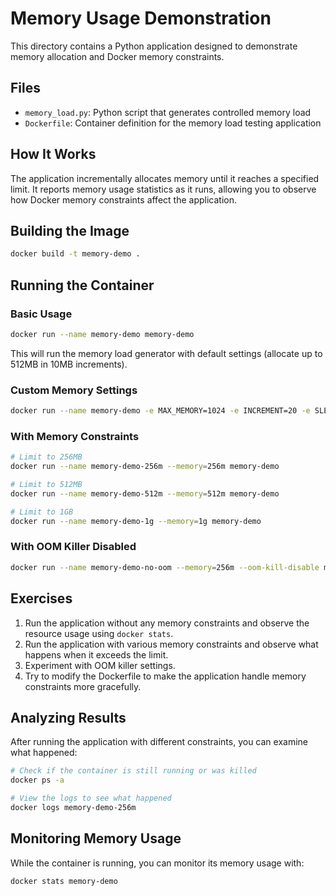 # Memory Usage Demonstration

This directory contains a Python application designed to demonstrate memory allocation and Docker memory constraints.

## Files

- `memory_load.py`: Python script that generates controlled memory load
- `Dockerfile`: Container definition for the memory load testing application

## How It Works

The application incrementally allocates memory until it reaches a specified limit. It reports memory usage statistics as it runs, allowing you to observe how Docker memory constraints affect the application.

## Building the Image

```bash
docker build -t memory-demo .
```

## Running the Container

### Basic Usage

```bash
docker run --name memory-demo memory-demo
```

This will run the memory load generator with default settings (allocate up to 512MB in 10MB increments).

### Custom Memory Settings

```bash
docker run --name memory-demo -e MAX_MEMORY=1024 -e INCREMENT=20 -e SLEEP=1 memory-demo
```

### With Memory Constraints

```bash
# Limit to 256MB
docker run --name memory-demo-256m --memory=256m memory-demo

# Limit to 512MB
docker run --name memory-demo-512m --memory=512m memory-demo

# Limit to 1GB
docker run --name memory-demo-1g --memory=1g memory-demo
```

### With OOM Killer Disabled

```bash
docker run --name memory-demo-no-oom --memory=256m --oom-kill-disable memory-demo
```

## Exercises

1. Run the application without any memory constraints and observe the resource usage using `docker stats`.
2. Run the application with various memory constraints and observe what happens when it exceeds the limit.
3. Experiment with OOM killer settings.
4. Try to modify the Dockerfile to make the application handle memory constraints more gracefully.

## Analyzing Results

After running the application with different constraints, you can examine what happened:

```bash
# Check if the container is still running or was killed
docker ps -a

# View the logs to see what happened
docker logs memory-demo-256m
```

## Monitoring Memory Usage

While the container is running, you can monitor its memory usage with:

```bash
docker stats memory-demo
``` 